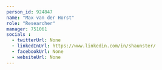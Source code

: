 ```yaml
---
person_id: 924847
name: "Max van der Horst"
role: "Researcher"
manager: 751061
socials :
  - twitterUrl: None
  - linkedInUrl: https://www.linkedin.com/in/shaunster/
  - facebookUrl: None
  - websiteUrl: None
---
```


